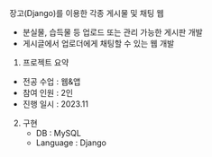 장고(Django)를 이용한 각종 게시물 및 채팅 웹
  - 분실물, 습득물 등 업로드 또는 관리 가능한 게시판 개발
  - 게시글에서 업로더에게 채팅할 수 있는 웹 개발

1. 프로젝트 요약
  - 전공 수업 : 웹&앱
  - 참여 인원 : 2인
  - 진행 일시 : 2023.11
2. 구현
   - DB : MySQL
   - Language : Django
